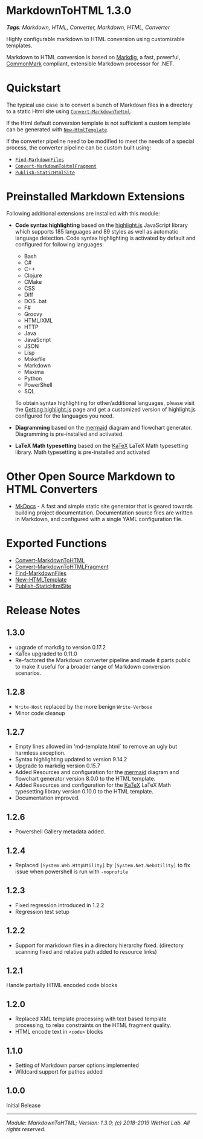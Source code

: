 ﻿# MarkdownToHTML 1.3.0

<cite><b>Tags</b>: Markdown, HTML, Converter, Markdown, HTML, Converter</cite>

Highly configurable markdown to HTML conversion using customizable templates.

Markdown to HTML conversion is based on [Markdig](https://github.com/lunet-io/markdig),
a fast, powerful, [CommonMark](http://commonmark.org/) compliant,
extensible Markdown processor for .NET.

# Quickstart

The typical use case is to convert a bunch of Markdown files in a directory
to a static Html site using [`Convert-MarkdownToHtml`](Convert-MarkdownToHTML.md).

If the Html default conversion template is not sufficient a custom template
can be generated with [`New-HtmlTemplate`](New-HTMLTemplate.md).

If the converter pipeline need to be modified to meet the needs of
a special process, the converter pipeline can be custom built using:
* [`Find-MarkdownFiles`](Find-MarkdownFiles.md)
* [`Convert-MarkdownToHtmlFragment`](Convert-MarkdownToHTMLFragment.md)
* [`Publish-StaticHtmlSite`](Publish-StaticHtmlSite.md)

# Preinstalled Markdown Extensions
Following additional extensions are installed with this module:

* **Code syntax highlighting** based on the [highlight.js](https://highlightjs.org/)
  JavaScript library which supports 185 languages and 89 styles as well as
  automatic language detection. Code syntax highlighting is activated by default
  and configured for following languages:
  * Bash
  * C#
  * C++
  * Clojure
  * CMake
  * CSS
  * Diff
  * DOS .bat
  * F#
  * Groovy
  * HTML/XML
  * HTTP
  * Java
  * JavaScript
  * JSON
  * Lisp
  * Makefile
  * Markdown
  * Maxima
  * Python
  * PowerShell
  * SQL

  To obtain syntax highlighting for other/additional languages, please visit
  the [Getting highlight.js](https://highlightjs.org/download/) page and
  get a customized version of highlight.js configured for the languages
  you need.
* **Diagramming** based on the [mermaid](https://mermaidjs.github.io/) diagram
  and flowchart generator. Diagramming is pre-installed and activated.
* **LaTeX Math typesetting** based on the [KaTeX](https://katex.org/) LaTeX Math
  typesetting library. Math typesetting is pre-installed and activated

# Other Open Source Markdown to HTML Converters
* [MkDocs](https://www.mkdocs.org/) - A fast and simple static site generator
  that is geared towards building project documentation.
  Documentation source files are written in Markdown, and configured with a
  single YAML configuration file.

# Exported Functions

* [Convert-MarkdownToHTML](Convert-MarkdownToHTML.md)
* [Convert-MarkdownToHTMLFragment](Convert-MarkdownToHTMLFragment.md)
* [Find-MarkdownFiles](Find-MarkdownFiles.md)
* [New-HTMLTemplate](New-HTMLTemplate.md)
* [Publish-StaticHtmlSite](Publish-StaticHtmlSite.md)

# Release Notes

## 1.3.0

* upgrade of markdig to version 0.17.2
* KaTex upgraded to 0.11.0
* Re-factored the Markdown converter pipeline and made it parts public
  to make it useful for a broader range of Markdown conversion scenarios.

## 1.2.8

* `Write-Host` replaced by the more benign `Write-Verbose`
* Minor code cleanup

## 1.2.7

* Empty lines allowed im 'md-template.html` to remove an ugly but harmless
  exception.
* Syntax highlighting updated to version 9.14.2
* Upgrade to markdig version 0.15.7
* Added Resources and configuration for the [mermaid](https://mermaidjs.github.io/) diagram and
  flowchart generator version 8.0.0 to the HTML template.
* Added Resources and configuration for the [KaTeX](https://katex.org/) LaTeX Math
  typesetting library version 0.10.0 to the HTML template.
* Documentation improved.

## 1.2.6

* Powershell Gallery metadata added.

## 1.2.4

* Replaced `[System.Web.HttpUtility]` by `[System.Net.WebUtility]` to fix issue
  when powershell is run with `-noprofile`

## 1.2.3

* Fixed regression introduced in 1.2.2
* Regression test setup

## 1.2.2

* Support for markdown files in a directory hierarchy fixed.
  (directory scanning fixed and relative path added to resource links)
## 1.2.1

Handle partially HTML encoded code blocks

## 1.2.0

* Replaced XML template processing with text based template processing,
  to relax constraints on the HTML fragment quality.
* HTML encode text in `<code>` blocks

## 1.1.0

* Setting of Markdown parser options implemented
* Wildcard support for pathes added

## 1.0.0

Initial Release

---

<cite>Module: MarkdownToHTML; Version: 1.3.0; (c) 2018-2019 WetHat Lab. All rights reserved.</cite>
